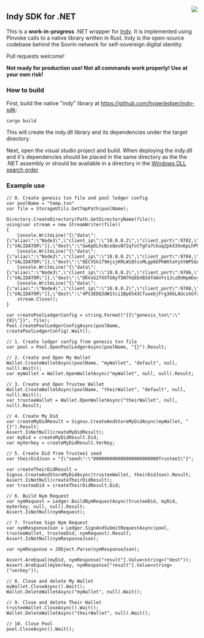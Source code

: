 <a href="https://sovrin.org/" target="_blank"><img src="https://avatars2.githubusercontent.com/u/22057628?v=3&s=50" align="right"></a>

## Indy SDK for .NET

This is a **work-in-progress** .NET wrapper for [Indy](https://www.hyperledger.org/projects/indy). It is implemented using PInvoke calls to a native library written in Rust. Indy 
is the open-source codebase behind the Sovrin network for self-sovereign digital identity.

Pull requests welcome!

**Not ready for production use! Not all commands work properly! Use at your own risk!**

### How to build

First, build the native "indy" library at https://github.com/hyperledger/indy-sdk:

	cargo build

This will create the indy.dll library and its dependencies under the target directory.

Next, open the visual studio project and build.  When deploying the indy.dll and it's dependencies should be placed in the same directory as the the .NET assembly or should be available in a directory
 in the <a href="https://msdn.microsoft.com/en-us/library/windows/desktop/ms682586(v=vs.85).aspx">Windows DLL search order</a>

### Example use

	// 0. Create genesis txn file and pool ledger config
	var poolName = "temp.txn"
	var file = StorageUtils.GetTmpPath(poolName);

	Directory.CreateDirectory(Path.GetDirectoryName(file));
	using(var stream = new StreamWriter(file))
	{
		Console.WriteLine("{\"data\":{\"alias\":\"Node1\",\"client_ip\":\"10.0.0.2\",\"client_port\":9702,\"node_ip\":\"10.0.0.2\",\"node_port\":9701,\"services\":[\"VALIDATOR\"]},\"dest\":\"Gw6pDLhcBcoQesN72qfotTgFa7cbuqZpkX3Xo6pLhPhv\",\"identifier\":\"Th7MpTaRZVRYnPiabds81Y\",\"txnId\":\"fea82e10e894419fe2bea7d96296a6d46f50f93f9eeda954ec461b2ed2950b62\",\"type\":\"0\"}");
		Console.WriteLine("{\"data\":{\"alias\":\"Node2\",\"client_ip\":\"10.0.0.2\",\"client_port\":9704,\"node_ip\":\"10.0.0.2\",\"node_port\":9703,\"services\":[\"VALIDATOR\"]},\"dest\":\"8ECVSk179mjsjKRLWiQtssMLgp6EPhWXtaYyStWPSGAb\",\"identifier\":\"EbP4aYNeTHL6q385GuVpRV\",\"txnId\":\"1ac8aece2a18ced660fef8694b61aac3af08ba875ce3026a160acbc3a3af35fc\",\"type\":\"0\"}");
		Console.WriteLine("{\"data\":{\"alias\":\"Node3\",\"client_ip\":\"10.0.0.2\",\"client_port\":9706,\"node_ip\":\"10.0.0.2\",\"node_port\":9705,\"services\":[\"VALIDATOR\"]},\"dest\":\"DKVxG2fXXTU8yT5N7hGEbXB3dfdAnYv1JczDUHpmDxya\",\"identifier\":\"4cU41vWW82ArfxJxHkzXPG\",\"txnId\":\"7e9f355dffa78ed24668f0e0e369fd8c224076571c51e2ea8be5f26479edebe4\",\"type\":\"0\"}");
		Console.WriteLine("{\"data\":{\"alias\":\"Node4\",\"client_ip\":\"10.0.0.2\",\"client_port\":9708,\"node_ip\":\"10.0.0.2\",\"node_port\":9707,\"services\":[\"VALIDATOR\"]},\"dest\":\"4PS3EDQ3dW1tci1Bp6543CfuuebjFrg36kLAUcskGfaA\",\"identifier\":\"TWwCRQRZ2ZHMJFn9TzLp7W\",\"txnId\":\"aa5e817d7cc626170eca175822029339a444eb0ee8f0bd20d3b0b76e566fb008\",\"type\":\"0\"}");
		stream.Close();
	}
	
	var createPoolLedgerConfig = string.Format("{{\"genesis_txn\":\"{0}\"}}", file);
	Pool.CreatePoolLedgerConfigAsync(poolName, createPoolLedgerConfig).Wait();
			
	// 1. Create ledger config from genesis txn file
	var pool = Pool.OpenPoolLedgerAsync(poolName, "{}").Result;

	// 2. Create and Open My Wallet
	Wallet.CreateWalletAsync(poolName, "myWallet", "default", null, null).Wait();
	var myWallet = Wallet.OpenWalletAsync("myWallet", null, null).Result;

	// 3. Create and Open Trustee Wallet
	Wallet.CreateWalletAsync(poolName, "theirWallet", "default", null, null).Wait();
	var trusteeWallet = Wallet.OpenWalletAsync("theirWallet", null, null).Result;

	// 4. Create My Did
	var createMyDidResult = Signus.CreateAndStoreMyDidAsync(myWallet, "{}").Result;
	Assert.IsNotNull(createMyDidResult);
	var myDid = createMyDidResult.Did;
	var myVerkey = createMyDidResult.VerKey;

	// 5. Create Did from Trustee1 seed
	var theirDidJson = "{\"seed\":\"000000000000000000000000Trustee1\"}"; 

	var createTheirDidResult = Signus.CreateAndStoreMyDidAsync(trusteeWallet, theirDidJson).Result;
	Assert.IsNotNull(createTheirDidResult);
	var trusteeDid = createTheirDidResult.Did;

	// 6. Build Nym Request
	var nymRequest = Ledger.BuildNymRequestAsync(trusteeDid, myDid, myVerkey, null, null).Result;
	Assert.IsNotNull(nymRequest);

	// 7. Trustee Sign Nym Request
	var nymResponseJson = Ledger.SignAndSubmitRequestAsync(pool, trusteeWallet, trusteeDid, nymRequest).Result;
	Assert.IsNotNull(nymResponseJson);

	var nymResponse = JObject.Parse(nymResponseJson);

	Assert.AreEqual(myDid, nymResponse["result"].Value<string>("dest"));
	Assert.AreEqual(myVerkey, nymResponse["result"].Value<string>("verkey"));

	// 8. Close and delete My Wallet
	myWallet.CloseAsync().Wait();
	Wallet.DeleteWalletAsync("myWallet", null).Wait();

	// 9. Close and delete Their Wallet
	trusteeWallet.CloseAsync().Wait();
	Wallet.DeleteWalletAsync("theirWallet", null).Wait();

	// 10. Close Pool
	pool.CloseAsync().Wait();